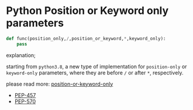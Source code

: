 ---
---

# Python Position or Keyword only parameters



```python
def func(position_only,/,position_or_keyword,*,keyword_only):
    pass
```

explanation;

starting from `python3.8`, a new type of implementation for `position-only` or `keyword-only` parameters, where they are before `/` or after `*`, respectively.


please read more: [position-or-keyword-only](https://realpython.com/lessons/positional-only-arguments/)


* [PEP-457](https://www.python.org/dev/peps/pep-0457/)
* [PEP-570](https://www.python.org/dev/peps/pep-0570/)

